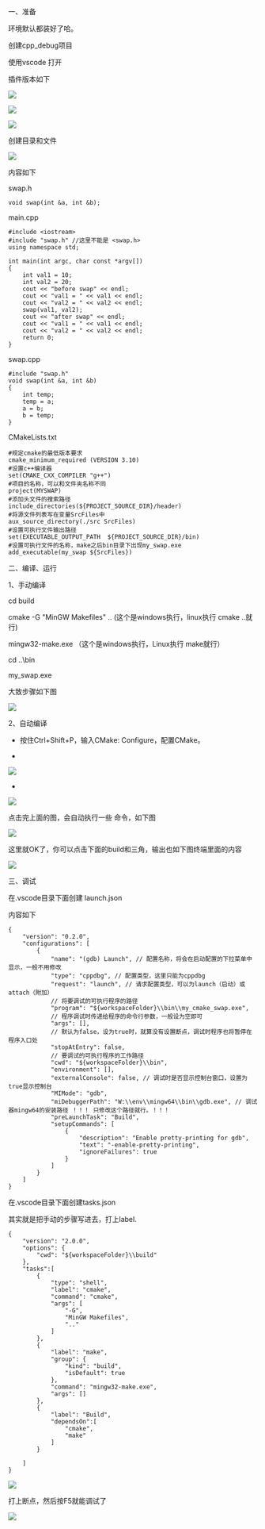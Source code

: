 一、准备

环境默认都装好了哈。

创建cpp_debug项目

使用vscode 打开

插件版本如下

![](https://gitee.com/hxc8/images3/raw/master/img/202407172241989.jpg)

![](https://gitee.com/hxc8/images3/raw/master/img/202407172241388.jpg)

![](https://gitee.com/hxc8/images3/raw/master/img/202407172241464.jpg)

创建目录和文件

![](https://gitee.com/hxc8/images3/raw/master/img/202407172241965.jpg)

内容如下

swap.h

```
void swap(int &a, int &b);
```

main.cpp

```
#include <iostream>
#include "swap.h" //这里不能是 <swap.h>
using namespace std;

int main(int argc, char const *argv[])
{
    int val1 = 10; 
    int val2 = 20;
    cout << "before swap" << endl;
    cout << "val1 = " << val1 << endl;
    cout << "val2 = " << val2 << endl;
    swap(val1, val2);
    cout << "after swap" << endl;
    cout << "val1 = " << val1 << endl;
    cout << "val2 = " << val2 << endl;
    return 0; 
}

```

swap.cpp

```
#include "swap.h"
void swap(int &a, int &b)
{
    int temp;
    temp = a;
    a = b;
    b = temp;
}

```

CMakeLists.txt

```
#规定cmake的最低版本要求
cmake_minimum_required (VERSION 3.10)
#设置c++编译器
set(CMAKE_CXX_COMPILER "g++")
#项目的名称，可以和文件夹名称不同
project(MYSWAP)
#添加头文件的搜索路径
include_directories(${PROJECT_SOURCE_DIR}/header)
#将源文件列表写在变量SrcFiles中
aux_source_directory(./src SrcFiles)
#设置可执行文件输出路径
set(EXECUTABLE_OUTPUT_PATH  ${PROJECT_SOURCE_DIR}/bin)
#设置可执行文件的名称，make之后bin目录下出现my_swap.exe
add_executable(my_swap ${SrcFiles})

```

二、编译、运行

1、手动编译

cd build

cmake -G "MinGW Makefiles" ..        (这个是windows执行，linux执行 cmake ..就行)

mingw32-make.exe       	（这个是windows执行，Linux执行 make就行）

cd ..\bin

my_swap.exe

大致步骤如下图

![](https://gitee.com/hxc8/images3/raw/master/img/202407172241868.jpg)

2、自动编译

- 按住Ctrl+Shift+P，输入CMake: Configure，配置CMake。

- 

![](https://gitee.com/hxc8/images3/raw/master/img/202407172241950.jpg)

- 

![](https://gitee.com/hxc8/images3/raw/master/img/202407172241376.jpg)

点击完上面的图，会自动执行一些 命令，如下图

![](images/WEBRESOURCE0a925fb9aba6e36405755523cd23b085截图.png)

这里就OK了，你可以点击下面的build和三角，输出也如下图终端里面的内容

![](https://gitee.com/hxc8/images3/raw/master/img/202407172241836.jpg)

三、调试

在.vscode目录下面创建 launch.json

内容如下

```
{
    "version": "0.2.0",
    "configurations": [
        {
            "name": "(gdb) Launch", // 配置名称，将会在启动配置的下拉菜单中显示，一般不用修改  
            "type": "cppdbg", // 配置类型，这里只能为cppdbg  
            "request": "launch", // 请求配置类型，可以为launch（启动）或attach（附加）  
            // 将要调试的可执行程序的路径 
            "program": "${workspaceFolder}\\bin\\my_cmake_swap.exe",
            // 程序调试时传递给程序的命令行参数，一般设为空即可
            "args": [],
            // 默认为false，设为true时，就算没有设置断点，调试时程序也将暂停在程序入口处
            "stopAtEntry": false, 
            // 要调试的可执行程序的工作路径 
            "cwd": "${workspaceFolder}\\bin",
            "environment": [],
            "externalConsole": false, // 调试时是否显示控制台窗口，设置为true显示控制台  
            "MIMode": "gdb",
            "miDebuggerPath": "W:\\env\\mingw64\\bin\\gdb.exe", // 调试器mingw64的安装路径 ！！！ 只修改这个路径就行。！！！
            "preLaunchTask": "Build",
            "setupCommands": [
                {
                    "description": "Enable pretty-printing for gdb",
                    "text": "-enable-pretty-printing",
                    "ignoreFailures": true
                }
            ]
        }
    ]
}

```

在.vscode目录下面创建tasks.json

其实就是把手动的步骤写进去，打上label.

```
{
    "version": "2.0.0",
    "options": {
        "cwd": "${workspaceFolder}\\build"
    },
    "tasks":[
        {
            "type": "shell",
            "label": "cmake",
            "command": "cmake",     
            "args": [
                "-G",
                "MinGW Makefiles",
                ".."
            ]
        },
        {
            "label": "make",
            "group": {
                "kind": "build",
                "isDefault": true
            },
            "command": "mingw32-make.exe",
            "args": []
        },
        {
            "label": "Build",
            "dependsOn":[
                "cmake",
                "make"
            ]
        }

    ]   
}
```

![](https://gitee.com/hxc8/images3/raw/master/img/202407172241319.jpg)

打上断点，然后按F5就能调试了

![](https://gitee.com/hxc8/images3/raw/master/img/202407172241562.jpg)